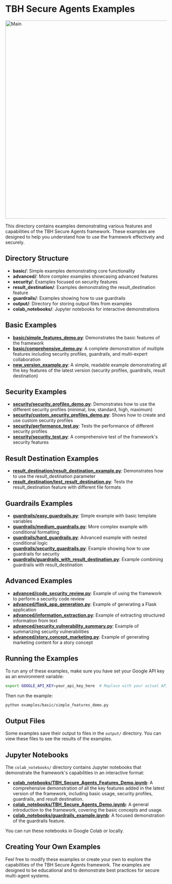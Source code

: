 # TBH Secure Agents Examples

<img width="618" alt="Main" src="https://github.com/user-attachments/assets/dbbf5a4f-7b0b-4f43-9b37-ef77dc761ff1" />

This directory contains examples demonstrating various features and capabilities of the TBH Secure Agents framework. These examples are designed to help you understand how to use the framework effectively and securely.

## Directory Structure

- **basic/**: Simple examples demonstrating core functionality
- **advanced/**: More complex examples showcasing advanced features
- **security/**: Examples focused on security features
- **result_destination/**: Examples demonstrating the result_destination feature
- **guardrails/**: Examples showing how to use guardrails
- **output/**: Directory for storing output files from examples
- **colab_notebooks/**: Jupyter notebooks for interactive demonstrations

## Basic Examples

- **[basic/simple_features_demo.py](basic/simple_features_demo.py)**: Demonstrates the basic features of the framework
- **[basic/comprehensive_demo.py](basic/comprehensive_demo.py)**: A complete demonstration of multiple features including security profiles, guardrails, and multi-expert collaboration
- **[new_version_example.py](new_version_example.py)**: A simple, readable example demonstrating all the key features of the latest version (security profiles, guardrails, result destination)

## Security Examples

- **[security/security_profiles_demo.py](security/security_profiles_demo.py)**: Demonstrates how to use the different security profiles (minimal, low, standard, high, maximum)
- **[security/custom_security_profiles_demo.py](security/custom_security_profiles_demo.py)**: Shows how to create and use custom security profiles
- **[security/performance_test.py](security/performance_test.py)**: Tests the performance of different security profiles
- **[security/security_test.py](security/security_test.py)**: A comprehensive test of the framework's security features

## Result Destination Examples

- **[result_destination/result_destination_example.py](result_destination/result_destination_example.py)**: Demonstrates how to use the result_destination parameter
- **[result_destination/test_result_destination.py](result_destination/test_result_destination.py)**: Tests the result_destination feature with different file formats

## Guardrails Examples

- **[guardrails/easy_guardrails.py](guardrails/easy_guardrails.py)**: Simple example with basic template variables
- **[guardrails/medium_guardrails.py](guardrails/medium_guardrails.py)**: More complex example with conditional formatting
- **[guardrails/hard_guardrails.py](guardrails/hard_guardrails.py)**: Advanced example with nested conditional logic
- **[guardrails/security_guardrails.py](guardrails/security_guardrails.py)**: Example showing how to use guardrails for security
- **[guardrails/guardrails_with_result_destination.py](guardrails/guardrails_with_result_destination.py)**: Example combining guardrails with result_destination

## Advanced Examples

- **[advanced/code_security_review.py](advanced/code_security_review.py)**: Example of using the framework to perform a security code review
- **[advanced/flask_app_generation.py](advanced/flask_app_generation.py)**: Example of generating a Flask application
- **[advanced/information_extraction.py](advanced/information_extraction.py)**: Example of extracting structured information from text
- **[advanced/security_vulnerability_summary.py](advanced/security_vulnerability_summary.py)**: Example of summarizing security vulnerabilities
- **[advanced/story_concept_marketing.py](advanced/story_concept_marketing.py)**: Example of generating marketing content for a story concept

## Running the Examples

To run any of these examples, make sure you have set your Google API key as an environment variable:

```bash
export GOOGLE_API_KEY=your_api_key_here  # Replace with your actual API key
```

Then run the example:

```bash
python examples/basic/simple_features_demo.py
```

## Output Files

Some examples save their output to files in the `output/` directory. You can view these files to see the results of the examples.

## Jupyter Notebooks

The `colab_notebooks/` directory contains Jupyter notebooks that demonstrate the framework's capabilities in an interactive format:

- **[colab_notebooks/TBH_Secure_Agents_Features_Demo.ipynb](colab_notebooks/TBH_Secure_Agents_Features_Demo.ipynb)**: A comprehensive demonstration of all the key features added in the latest version of the framework, including basic usage, security profiles, guardrails, and result destination.
- **[colab_notebooks/TBH_Secure_Agents_Demo.ipynb](colab_notebooks/TBH_Secure_Agents_Demo.ipynb)**: A general introduction to the framework, covering the basic concepts and usage.
- **[colab_notebooks/guardrails_example.ipynb](colab_notebooks/guardrails_example.ipynb)**: A focused demonstration of the guardrails feature.

You can run these notebooks in Google Colab or locally.

## Creating Your Own Examples

Feel free to modify these examples or create your own to explore the capabilities of the TBH Secure Agents framework. The examples are designed to be educational and to demonstrate best practices for secure multi-agent systems.
